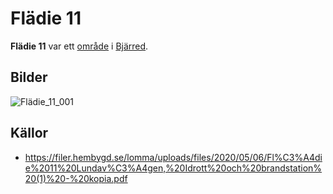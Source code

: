 # Flädie 11

**Flädie 11** var ett [område](område.md) i [Bjärred](Bjärred.md).

## Bilder

![Flädie_11_001](images/Fl%C3%A4die_11_001.png)

## Källor

* <https://filer.hembygd.se/lomma/uploads/files/2020/05/06/Fl%C3%A4die%2011%20Lundav%C3%A4gen,%20Idrott%20och%20brandstation%20(1)%20-%20kopia.pdf>
